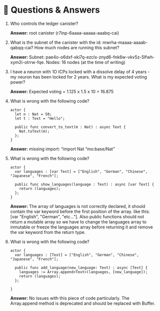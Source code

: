 # <a id="questions"> 🙋 Questions & Answers </a>
1. Who controls the ledger canister?

    **Answer:** root canister (r7inp-6aaaa-aaaaa-aaabq-cai)

2. What is the subnet of the canister with the id: mwrha-maaaa-aaaab-qabqq-cai? How much nodes are running this subnet?

    **Answer:** Subnet: pae4o-o6dxf-xki7q-ezclx-znyd6-fnk6w-vkv5z-5lfwh-xym2i-otrrw-fqe. 
                Nodes: 16 nodes (at the time of writing)

3. I have a neuron with 1O ICPs locked with a dissolve delay of 4 years - my neuron has been locked for 2 years. What is my expected voting power?

    **Answer:** Expected voting = 1.125 x 1.5 x 10 = 16.875
    
4.  What is wrong with the following code?

    ```
    actor {
      let n : Nat = 50;
      let t : Text = "Hello";

      public func convert_to_text(m : Nat) : async Text {
        Nat.toText(m);
      };
    }
    ```

    **Answer:** missing import: “import Nat “mo:base/Nat”
    
5.  What is wrong with the following code?

    ```
    actor {
      var languages : [var Text] = ["English", "German", "Chinese", "Japanese", "French"];

      public func show_languages(language : Text) : async [var Text] {
        return (languages);
      };
    }
    ```

    **Answer:** The array of languages is not correctly declared, it should contain the var keyword before the first position of the array. like this: [var "English", "German", "etc..."].
    Also public functions should not return a mutable array so we have to change the languages array to inmutable or freeze the languages array before returning it and remove the var keyword from the return type.


6. What is wrong with the following code?

    ```
    actor {
      var languages : [Text] = ["English", "German", "Chinese", "Japanese", "French"];

      public func add_language(new_language: Text) : async [Text] {
        languages := Array.append<Text>(languages, [new_language]);
        return (languages);
      };

    }
    ```

    **Answer:** No issues with this piece of code particularly. The Array.append method is deprecated and should be replaced with Buffer.
